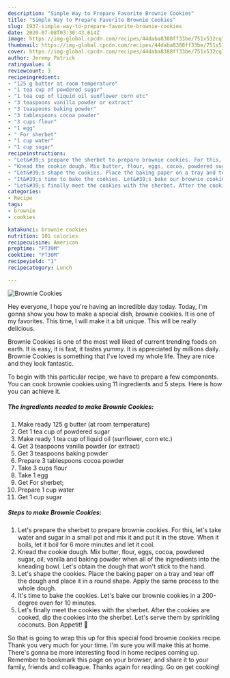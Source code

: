 ```yaml
---
description: "Simple Way to Prepare Favorite Brownie Cookies"
title: "Simple Way to Prepare Favorite Brownie Cookies"
slug: 1937-simple-way-to-prepare-favorite-brownie-cookies
date: 2020-07-08T03:30:43.614Z
image: https://img-global.cpcdn.com/recipes/44daba8388ff33be/751x532cq70/brownie-cookies-recipe-main-photo.jpg
thumbnail: https://img-global.cpcdn.com/recipes/44daba8388ff33be/751x532cq70/brownie-cookies-recipe-main-photo.jpg
cover: https://img-global.cpcdn.com/recipes/44daba8388ff33be/751x532cq70/brownie-cookies-recipe-main-photo.jpg
author: Jeremy Patrick
ratingvalue: 4
reviewcount: 3
recipeingredient:
- "125 g butter at room temperature"
- "1 tea cup of powdered sugar"
- "1 tea cup of liquid oil sunflower corn etc"
- "3 teaspoons vanilla powder or extract"
- "3 teaspoons baking powder"
- "3 tablespoons cocoa powder"
- "3 cups flour"
- "1 egg"
- " For sherbet"
- "1 cup water"
- "1 cup sugar"
recipeinstructions:
- "Let&#39;s prepare the sherbet to prepare brownie cookies. For this, let&#39;s take water and sugar in a small pot and mix it and put it in the stove. When it boils, let it boil for 6 more minutes and let it cool."
- "Knead the cookie dough. Mix butter, flour, eggs, cocoa, powdered sugar, oil, vanilla and baking powder when all of the ingredients into the kneading bowl. Let&#39;s obtain the dough that won&#39;t stick to the hand."
- "Let&#39;s shape the cookies. Place the baking paper on a tray and tear off the dough and place it in a round shape. Apply the same process to the whole dough."
- "It&#39;s time to bake the cookies. Let&#39;s bake our brownie cookies in a 200-degree oven for 10 minutes."
- "Let&#39;s finally meet the cookies with the sherbet. After the cookies are cooked, dip the cookies into the sherbet. Let&#39;s serve them by sprinkling coconuts. Bon Appetit! 💁"
categories:
- Recipe
tags:
- brownie
- cookies

katakunci: brownie cookies 
nutrition: 101 calories
recipecuisine: American
preptime: "PT39M"
cooktime: "PT30M"
recipeyield: "1"
recipecategory: Lunch

---
```



![Brownie Cookies](https://img-global.cpcdn.com/recipes/44daba8388ff33be/751x532cq70/brownie-cookies-recipe-main-photo.jpg)

Hey everyone, I hope you're having an incredible day today. Today, I'm gonna show you how to make a special dish, brownie cookies. It is one of my favorites. This time, I will make it a bit unique. This will be really delicious.

Brownie Cookies is one of the most well liked of current trending foods on earth. It is easy, it is fast, it tastes yummy. It is appreciated by millions daily. Brownie Cookies is something that I've loved my whole life. They are nice and they look fantastic.




To begin with this particular recipe, we have to prepare a few components. You can cook brownie cookies using 11 ingredients and 5 steps. Here is how you can achieve it.

<!--inarticleads1-->

##### The ingredients needed to make Brownie Cookies:

1. Make ready 125 g butter (at room temperature)
1. Get 1 tea cup of powdered sugar
1. Make ready 1 tea cup of liquid oil (sunflower, corn etc.)
1. Get 3 teaspoons vanilla powder (or extract)
1. Get 3 teaspoons baking powder
1. Prepare 3 tablespoons cocoa powder
1. Take 3 cups flour
1. Take 1 egg
1. Get  For sherbet;
1. Prepare 1 cup water
1. Get 1 cup sugar




<!--inarticleads2-->

##### Steps to make Brownie Cookies:

1. Let&#39;s prepare the sherbet to prepare brownie cookies. For this, let&#39;s take water and sugar in a small pot and mix it and put it in the stove. When it boils, let it boil for 6 more minutes and let it cool.
1. Knead the cookie dough. Mix butter, flour, eggs, cocoa, powdered sugar, oil, vanilla and baking powder when all of the ingredients into the kneading bowl. Let&#39;s obtain the dough that won&#39;t stick to the hand.
1. Let&#39;s shape the cookies. Place the baking paper on a tray and tear off the dough and place it in a round shape. Apply the same process to the whole dough.
1. It&#39;s time to bake the cookies. Let&#39;s bake our brownie cookies in a 200-degree oven for 10 minutes.
1. Let&#39;s finally meet the cookies with the sherbet. After the cookies are cooked, dip the cookies into the sherbet. Let&#39;s serve them by sprinkling coconuts. Bon Appetit! 💁




So that is going to wrap this up for this special food brownie cookies recipe. Thank you very much for your time. I'm sure you will make this at home. There's gonna be more interesting food in home recipes coming up. Remember to bookmark this page on your browser, and share it to your family, friends and colleague. Thanks again for reading. Go on get cooking!
